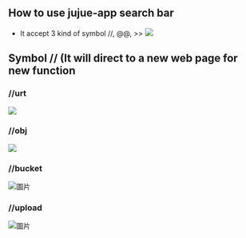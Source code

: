 ## How to use jujue-app search bar
* It accept 3 kind of symbol //, @@, >>
![](https://i.imgur.com/e1xV56s.png)
## Symbol //  (It will direct to a new web page for new function
### //urt
![](https://i.imgur.com/CIHZyif.png)


### //obj
![](https://i.imgur.com/F936A1K.png)
### //bucket
![圖片](https://user-images.githubusercontent.com/77911816/174707920-23cb9a8d-85dd-41aa-9d16-93702a24c775.png)

### //upload
![圖片](https://user-images.githubusercontent.com/77911816/174707999-0e45a0c0-44ef-4ca4-8257-19cde2a00732.png)


